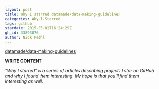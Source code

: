```yaml
---
layout: post
title: Why I starred datamade/data-making-guidelines
categories: Why-I-Starred
tags: github
stardate: 2015-05-01T16:24:29Z
gh_id: 33893076
author: Nick Peihl
---
```


[datamade/data-making-guidelines](https://github.com/datamade/data-making-guidelines)

**WRITE CONTENT**

*"Why I starred" is a series of articles describing projects I star on GitHub and why I found them interesting. My hope is that you'll find them interesting as well.*


